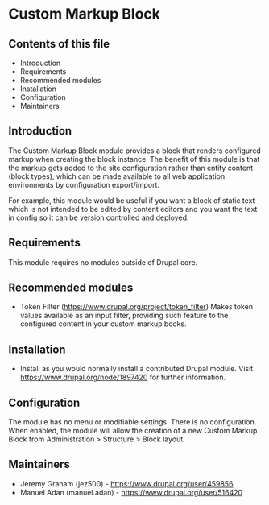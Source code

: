 # Custom Markup Block


## Contents of this file

* Introduction
* Requirements
* Recommended modules
* Installation
* Configuration
* Maintainers


## Introduction

The Custom Markup Block module provides a block that renders configured markup
when creating the block instance. The benefit of this module is that the markup
gets added to the site configuration rather than entity content (block types),
which can be made available to all web application environments by configuration
export/import.

For example, this module would be useful if you want a block of static text
which is not intended to be edited by content editors and you want the text in
config so it can be version controlled and deployed.


## Requirements

This module requires no modules outside of Drupal core.


## Recommended modules

 * Token Filter (https://www.drupal.org/project/token_filter)
   Makes token values available as an input filter, providing such feature to
   the configured content in your custom markup bocks.


## Installation

 * Install as you would normally install a contributed Drupal module. Visit
   https://www.drupal.org/node/1897420 for further information.


## Configuration

The module has no menu or modifiable settings. There is no configuration. When
enabled, the module will allow the creation of a new Custom Markup Block from
Administration > Structure > Block layout.


## Maintainers

* Jeremy Graham (jez500) - https://www.drupal.org/user/459856
* Manuel Adan (manuel.adan) - https://www.drupal.org/user/516420
